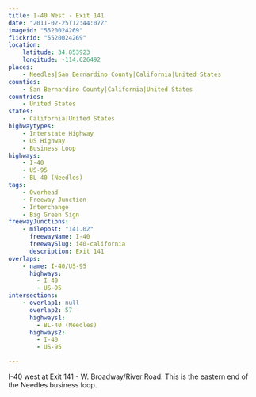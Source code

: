 ```yaml
---
title: I-40 West - Exit 141
date: "2011-02-25T12:44:07Z"
imageid: "5520024269"
flickrid: "5520024269"
location:
    latitude: 34.853923
    longitude: -114.626492
places:
    - Needles|San Bernardino County|California|United States
counties:
    - San Bernardino County|California|United States
countries:
    - United States
states:
    - California|United States
highwaytypes:
    - Interstate Highway
    - US Highway
    - Business Loop
highways:
    - I-40
    - US-95
    - BL-40 (Needles)
tags:
    - Overhead
    - Freeway Junction
    - Interchange
    - Big Green Sign
freewayJunctions:
    - milepost: "141.02"
      freewayName: I-40
      freewaySlug: i40-california
      description: Exit 141
overlaps:
    - name: I-40/US-95
      highways:
        - I-40
        - US-95
intersections:
    - overlap1: null
      overlap2: 57
      highways1:
        - BL-40 (Needles)
      highways2:
        - I-40
        - US-95

---
```

I-40 west at Exit 141 - W. Broadway/River Road.  This is the eastern end of the Needles business loop.